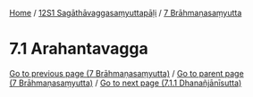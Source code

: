 
[Home](/) / [12S1 Sagāthāvaggasaṃyuttapāḷi](../../12S1.md) / [7 Brāhmaṇasaṃyutta](../7.md)

# 7.1 Arahantavagga


[Go to previous page (7 Brāhmaṇasaṃyutta)](../7.md) / [Go to parent page (7 Brāhmaṇasaṃyutta)](../7.md) / [Go to next page (7.1.1 Dhanañjānīsutta)](7.1/7.1.1.md)


